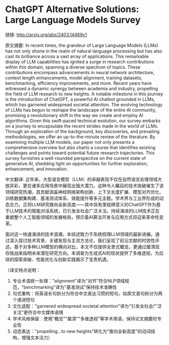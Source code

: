 # ChatGPT Alternative Solutions: Large Language Models Survey

链接: http://arxiv.org/abs/2403.14469v1

原文摘要:
In recent times, the grandeur of Large Language Models (LLMs) has not only
shone in the realm of natural language processing but has also cast its
brilliance across a vast array of applications. This remarkable display of LLM
capabilities has ignited a surge in research contributions within this domain,
spanning a diverse spectrum of topics. These contributions encompass
advancements in neural network architecture, context length enhancements, model
alignment, training datasets, benchmarking, efficiency improvements, and more.
Recent years have witnessed a dynamic synergy between academia and industry,
propelling the field of LLM research to new heights. A notable milestone in
this journey is the introduction of ChatGPT, a powerful AI chatbot grounded in
LLMs, which has garnered widespread societal attention. The evolving technology
of LLMs has begun to reshape the landscape of the entire AI community,
promising a revolutionary shift in the way we create and employ AI algorithms.
Given this swift-paced technical evolution, our survey embarks on a journey to
encapsulate the recent strides made in the world of LLMs. Through an
exploration of the background, key discoveries, and prevailing methodologies,
we offer an up-to-the-minute review of the literature. By examining multiple
LLM models, our paper not only presents a comprehensive overview but also
charts a course that identifies existing challenges and points toward potential
future research trajectories. This survey furnishes a well-rounded perspective
on the current state of generative AI, shedding light on opportunities for
further exploration, enhancement, and innovation.

中文翻译:
近年来，大型语言模型（LLM）的卓越表现不仅在自然语言处理领域大放异彩，更在诸多应用场景中展现出强大潜力。这种令人瞩目的技术突破催生了该领域研究热潮，其贡献涵盖神经网络架构创新、上下文长度扩展、模型对齐优化、训练数据集构建、基准测试体系、效能提升等多元主题。学术界与工业界形成的动态合力，正将LLM研究推向全新高度——其中具有里程碑意义的ChatGPT作为基于LLM技术的智能对话系统，已引发全社会广泛关注。持续演进的LLM技术正在重塑整个人工智能领域的发展格局，预示着AI算法开发与应用方式将迎来革命性变革。

面对这一快速演进的技术浪潮，本综述致力于系统梳理LLM领域的最新进展。通过深入探讨技术背景、关键发现与主流方法论，我们呈现了前沿文献的时效性评述。基于对多种LLM模型的横向对比，本文不仅提供全景式概览，更通过厘清现存挑战来指明未来潜在研究方向。本调查为生成式AI的现状提供了多维透视，为后续的探索突破、性能优化与创新实践揭示了宝贵机遇。

（译文特点说明：
1. 专业术语统一处理："alignment"译为"对齐"符合NLP领域规范，"benchmarking"译为"基准测试"保持技术准确性
2. 句式重构：将英语长句拆分为符合中文表达习惯的短句，如原文首句拆分为两个递进短句
3. 文化适配："garnered widespread societal attention"译为"引发全社会广泛关注"更符合中文媒体语境
4. 学术风格保留：使用"概览""厘清""多维透视"等学术用语，保持论文摘要的专业性
5. 动态表达："propelling...to new heights"转化为"推向全新高度"的动词结构，增强文本活力）
